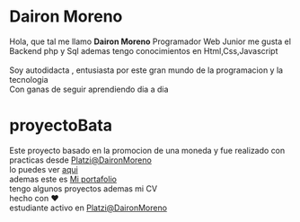 # Dairon Moreno 
Hola, que tal me llamo **Dairon Moreno** 
Programador Web Junior me gusta el Backend  php y Sql ademas tengo conocimientos en Html,Css,Javascript<br><br>
Soy autodidacta , entusiasta por este gran mundo de la programacion y la tecnologia <br>  Con ganas de seguir aprendiendo dia a dia <br>
# proyectoBata
Este proyecto basado en la promocion de una moneda y fue realizado con practicas desde [Platzi@DaironMoreno](https://platzi.com/p/daironmoreno/)<br>
lo puedes ver [aqui](https://daironmoreno.github.io/proyectoBata/) <br>
ademas este es 
[Mi portafolio](https://DaironMoreno.github.io/) <br>
tengo algunos proyectos ademas mi CV <br>
hecho con :heart:  <br>
estudiante activo en [Platzi@DaironMoreno](https://platzi.com/p/daironmoreno/)
